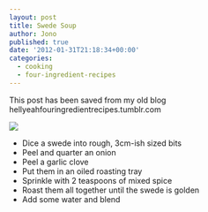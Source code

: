 ```yaml
---
layout: post
title: Swede Soup
author: Jono
published: true
date: '2012-01-31T21:18:34+00:00'
categories:
  - cooking
  - four-ingredient-recipes
---
```

<p>This post has been saved from my old blog hellyeahfouringredientrecipes.tumblr.com</p>
<p><img src="https://ellis.scot/uploads/2012/01/swede-soup.jpg"/></p>
<ul><li>Dice a swede into rough, 3cm-ish sized bits</li>
<li>Peel and quarter an onion</li>
<li>Peel a garlic clove</li>
<li>Put them in an oiled roasting tray</li>
<li>Sprinkle with 2 teaspoons of mixed spice</li>
<li>Roast them all together until the swede is golden</li>
<li>Add some water and blend</li>
</ul>
